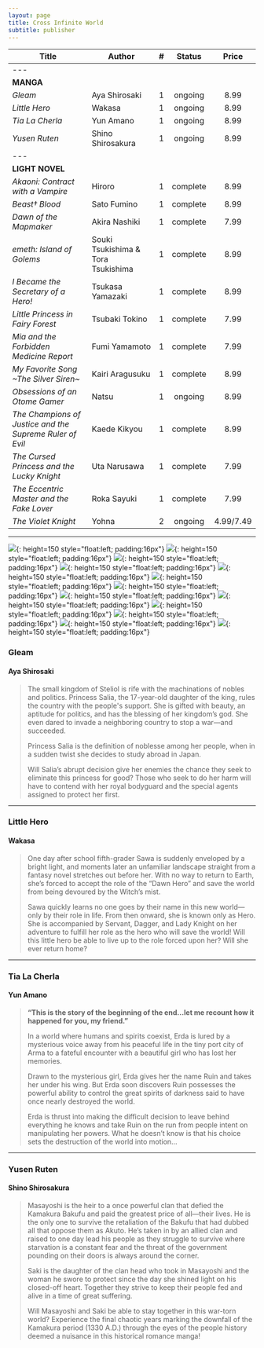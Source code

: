 ```yaml
---
layout: page
title: Cross Infinite World
subtitle: publisher
---
```


|Title | Author |  #  | Status | Price |
|-|-|:-:|:-:|:-:|
|---
| **MANGA**
| _Gleam_ | Aya Shirosaki | 1 | ongoing | 8.99 |
| _Little Hero_ | Wakasa | 1 | ongoing | 8.99 |
| _Tia La Cherla_ | Yun Amano | 1 | ongoing | 8.99 |
| _Yusen Ruten_ | Shino Shirosakura | 1 | ongoing | 8.99 |
|---
| **LIGHT NOVEL**
| _Akaoni: Contract with a Vampire_ | Hiroro | 1 | complete | 8.99 |
| _Beast† Blood_ | Sato Fumino | 1 | complete | 8.99 |
| _Dawn of the Mapmaker_ | Akira Nashiki | 1 | complete | 7.99 |
| _emeth: Island of Golems_ | Souki Tsukishima & Tora Tsukishima | 1 | complete | 8.99 |
| _I Became the Secretary of a Hero!_ | Tsukasa Yamazaki | 1 | complete | 8.99 |
| _Little Princess in Fairy Forest_ | Tsubaki Tokino | 1 | complete | 7.99 |
| _Mia and the Forbidden Medicine Report_ | Fumi Yamamoto | 1 | complete | 7.99 |
| _My Favorite Song ~The Silver Siren~_ | Kairi Aragusuku | 1 | complete | 8.99 |
| _Obsessions of an Otome Gamer_ | Natsu | 1 | ongoing | 8.99 |
| _The Champions of Justice and the Supreme Ruler of Evil_ | Kaede Kikyou | 1 | complete | 8.99 |
| _The Cursed Princess and the Lucky Knight_ | Uta Narusawa | 1 | complete | 7.99 |
| _The Eccentric Master and the Fake Lover_ | Roka Sayuki | 1 | complete | 7.99 |
| _The Violet Knight_ | Yohna | 2 | ongoing | 4.99/7.49 |

---

![](assets/crossinfworld/akaoni-contract-with-a-vampire.jpg){: height=150 style="float:left; padding:16px"} ![](assets/crossinfworld/beast-blood-light-novel.jpg){: height=150 style="float:left; padding:16px"} ![](assets/crossinfworld/dawn-of-the-mapmaker.jpg){: height=150 style="float:left; padding:16px"} ![](assets/crossinfworld/emeth-island-of-golems.jpg){: height=150 style="float:left; padding:16px"} ![](assets/crossinfworld/i-became-the-secretary-of-a-hero.jpg){: height=150 style="float:left; padding:16px"} ![](assets/crossinfworld/little-princess-in-fairy-forest.jpg){: height=150 style="float:left; padding:16px"} ![](assets/crossinfworld/mia-and-the-forbidden-medicine-report.jpg){: height=150 style="float:left; padding:16px"} ![](assets/crossinfworld/my-favorite-song-the-silver-siren.jpg){: height=150 style="float:left; padding:16px"} ![](assets/crossinfworld/obsessions-of-an-otome-gamer.jpg){: height=150 style="float:left; padding:16px"} ![](assets/crossinfworld/the-champions-of-justice-and-the-supreme-ruler-of-evil.jpg){: height=150 style="float:left; padding:16px"} ![](assets/crossinfworld/the-cursed-princess-and-the-lucky-knight.jpg){: height=150 style="float:left; padding:16px"} ![](assets/crossinfworld/the-eccentric-master-and-the-fake-lover.jpg){: height=150 style="float:left; padding:16px"} ![](assets/crossinfworld/tia-la-cherla.jpg){: height=150 style="float:left; padding:16px"}

### Gleam
#### Aya Shirosaki
>The small kingdom of Steliol is rife with the machinations of nobles and politics. Princess Salia, the 17-year-old daughter of the king, rules the country with the people's support. She is gifted with beauty, an aptitude for politics, and has the blessing of her kingdom’s god. She even dared to invade a neighboring country to stop a war—and succeeded.
>
>Princess Salia is the definition of noblesse among her people, when in a sudden twist she decides to study abroad in Japan.
>
>Will Salia’s abrupt decision give her enemies the chance they seek to eliminate this princess for good? Those who seek to do her harm will have to contend with her royal bodyguard and the special agents assigned to protect her first.

---

### Little Hero
#### Wakasa
>One day after school fifth-grader Sawa is suddenly enveloped by a bright light, and moments later an unfamiliar landscape straight from a fantasy novel stretches out before her. With no way to return to Earth, she’s forced to accept the role of the “Dawn Hero” and save the world from being devoured by the Witch’s mist.
>
>Sawa quickly learns no one goes by their name in this new world—only by their role in life. From then onward, she is known only as Hero. She is accompanied by Servant, Dagger, and Lady Knight on her adventure to fulfill her role as the hero who will save the world! Will this little hero be able to live up to the role forced upon her? Will she ever return home?

---

### Tia La Cherla
#### Yun Amano
>**“This is the story of the beginning of the end…let me recount how it happened for you, my friend.”**
>
>In a world where humans and spirits coexist, Erda is lured by a mysterious voice away from his peaceful life in the tiny port city of Arma to a fateful encounter with a beautiful girl who has lost her memories.
>
>Drawn to the mysterious girl, Erda gives her the name Ruin and takes her under his wing. But Erda soon discovers Ruin possesses the powerful ability to control the great spirits of darkness said to have once nearly destroyed the world.
>
>Erda is thrust into making the difficult decision to leave behind everything he knows and take Ruin on the run from people intent on manipulating her powers. What he doesn’t know is that his choice sets the destruction of the world into motion…

---

### Yusen Ruten
#### Shino Shirosakura
> Masayoshi is the heir to a once powerful clan that defied the Kamakura Bakufu and paid the greatest price of all—their lives. He is the only one to survive the retaliation of the Bakufu that had dubbed all that oppose them as Akuto. He’s taken in by an allied clan and raised to one day lead his people as they struggle to survive where starvation is a constant fear and the threat of the government pounding on their doors is always around the corner.
>
>Saki is the daughter of the clan head who took in Masayoshi and the woman he swore to protect since the day she shined light on his closed-off heart. Together they strive to keep their people fed and alive in a time of great suffering.
>
>Will Masayoshi and Saki be able to stay together in this war-torn world? Experience the final chaotic years marking the downfall of the Kamakura period (1330 A.D.) through the eyes of the people history deemed a nuisance in this historical romance manga!
